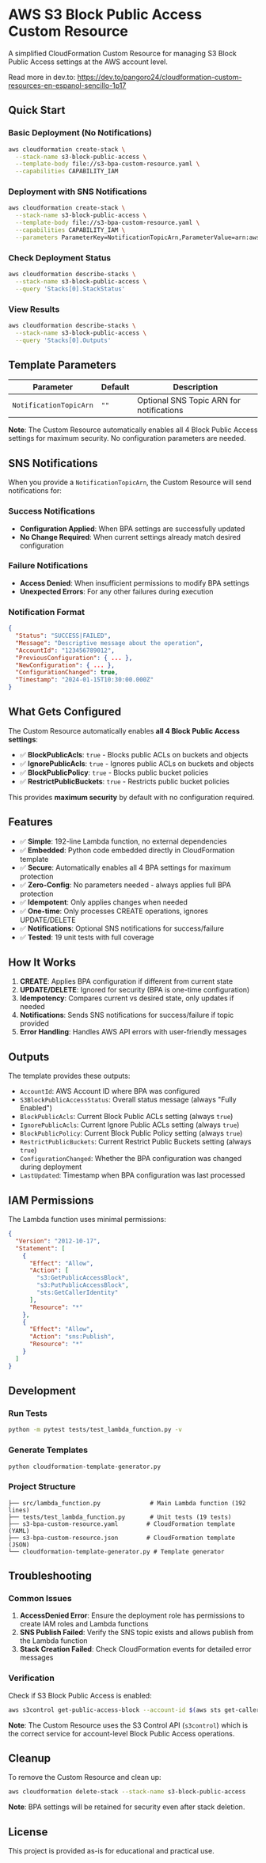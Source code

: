 # AWS S3 Block Public Access Custom Resource

A simplified CloudFormation Custom Resource for managing S3 Block Public Access settings at the AWS account level.

Read more in dev.to: https://dev.to/pangoro24/cloudformation-custom-resources-en-espanol-sencillo-1p17


## Quick Start

### Basic Deployment (No Notifications)

```bash
aws cloudformation create-stack \
  --stack-name s3-block-public-access \
  --template-body file://s3-bpa-custom-resource.yaml \
  --capabilities CAPABILITY_IAM
```

### Deployment with SNS Notifications

```bash
aws cloudformation create-stack \
  --stack-name s3-block-public-access \
  --template-body file://s3-bpa-custom-resource.yaml \
  --capabilities CAPABILITY_IAM \
  --parameters ParameterKey=NotificationTopicArn,ParameterValue=arn:aws:sns:us-east-1:123456789012:s3-bpa-notifications
```

### Check Deployment Status

```bash
aws cloudformation describe-stacks \
  --stack-name s3-block-public-access \
  --query 'Stacks[0].StackStatus'
```

### View Results

```bash
aws cloudformation describe-stacks \
  --stack-name s3-block-public-access \
  --query 'Stacks[0].Outputs'
```

## Template Parameters

| Parameter | Default | Description |
|-----------|---------|-------------|
| `NotificationTopicArn` | `""` | Optional SNS Topic ARN for notifications |

**Note**: The Custom Resource automatically enables all 4 Block Public Access settings for maximum security. No configuration parameters are needed.

## SNS Notifications

When you provide a `NotificationTopicArn`, the Custom Resource will send notifications for:

### Success Notifications
- **Configuration Applied**: When BPA settings are successfully updated
- **No Change Required**: When current settings already match desired configuration

### Failure Notifications
- **Access Denied**: When insufficient permissions to modify BPA settings
- **Unexpected Errors**: For any other failures during execution

### Notification Format

```json
{
  "Status": "SUCCESS|FAILED",
  "Message": "Descriptive message about the operation",
  "AccountId": "123456789012",
  "PreviousConfiguration": { ... },
  "NewConfiguration": { ... },
  "ConfigurationChanged": true,
  "Timestamp": "2024-01-15T10:30:00.000Z"
}
```

## What Gets Configured

The Custom Resource automatically enables **all 4 Block Public Access settings**:

- ✅ **BlockPublicAcls**: `true` - Blocks public ACLs on buckets and objects
- ✅ **IgnorePublicAcls**: `true` - Ignores public ACLs on buckets and objects  
- ✅ **BlockPublicPolicy**: `true` - Blocks public bucket policies
- ✅ **RestrictPublicBuckets**: `true` - Restricts public bucket policies

This provides **maximum security** by default with no configuration required.

## Features

- ✅ **Simple**: 192-line Lambda function, no external dependencies
- ✅ **Embedded**: Python code embedded directly in CloudFormation template
- ✅ **Secure**: Automatically enables all 4 BPA settings for maximum protection
- ✅ **Zero-Config**: No parameters needed - always applies full BPA protection
- ✅ **Idempotent**: Only applies changes when needed
- ✅ **One-time**: Only processes CREATE operations, ignores UPDATE/DELETE
- ✅ **Notifications**: Optional SNS notifications for success/failure
- ✅ **Tested**: 19 unit tests with full coverage

## How It Works

1. **CREATE**: Applies BPA configuration if different from current state
2. **UPDATE/DELETE**: Ignored for security (BPA is one-time configuration)
3. **Idempotency**: Compares current vs desired state, only updates if needed
4. **Notifications**: Sends SNS notifications for success/failure if topic provided
5. **Error Handling**: Handles AWS API errors with user-friendly messages

## Outputs

The template provides these outputs:

- `AccountId`: AWS Account ID where BPA was configured
- `S3BlockPublicAccessStatus`: Overall status message (always "Fully Enabled")
- `BlockPublicAcls`: Current Block Public ACLs setting (always `true`)
- `IgnorePublicAcls`: Current Ignore Public ACLs setting (always `true`)
- `BlockPublicPolicy`: Current Block Public Policy setting (always `true`)
- `RestrictPublicBuckets`: Current Restrict Public Buckets setting (always `true`)
- `ConfigurationChanged`: Whether the BPA configuration was changed during deployment
- `LastUpdated`: Timestamp when BPA configuration was last processed

## IAM Permissions

The Lambda function uses minimal permissions:

```json
{
  "Version": "2012-10-17",
  "Statement": [
    {
      "Effect": "Allow",
      "Action": [
        "s3:GetPublicAccessBlock",
        "s3:PutPublicAccessBlock",
        "sts:GetCallerIdentity"
      ],
      "Resource": "*"
    },
    {
      "Effect": "Allow",
      "Action": "sns:Publish",
      "Resource": "*"
    }
  ]
}
```

## Development

### Run Tests
```bash
python -m pytest tests/test_lambda_function.py -v
```

### Generate Templates
```bash
python cloudformation-template-generator.py
```

### Project Structure
```
├── src/lambda_function.py              # Main Lambda function (192 lines)
├── tests/test_lambda_function.py       # Unit tests (19 tests)
├── s3-bpa-custom-resource.yaml        # CloudFormation template (YAML)
├── s3-bpa-custom-resource.json        # CloudFormation template (JSON)
└── cloudformation-template-generator.py # Template generator
```

## Troubleshooting

### Common Issues

1. **AccessDenied Error**: Ensure the deployment role has permissions to create IAM roles and Lambda functions
2. **SNS Publish Failed**: Verify the SNS topic exists and allows publish from the Lambda function
3. **Stack Creation Failed**: Check CloudFormation events for detailed error messages

### Verification

Check if S3 Block Public Access is enabled:

```bash
aws s3control get-public-access-block --account-id $(aws sts get-caller-identity --query Account --output text)
```

**Note**: The Custom Resource uses the S3 Control API (`s3control`) which is the correct service for account-level Block Public Access operations.

## Cleanup

To remove the Custom Resource and clean up:

```bash
aws cloudformation delete-stack --stack-name s3-block-public-access
```

**Note**: BPA settings will be retained for security even after stack deletion.

## License

This project is provided as-is for educational and practical use.